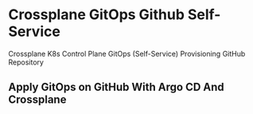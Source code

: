# Crossplane GitOps Github Self-Service
Crossplane K8s Control Plane GitOps (Self-Service) Provisioning GitHub Repository 


## Apply GitOps on GitHub With Argo CD And Crossplane
